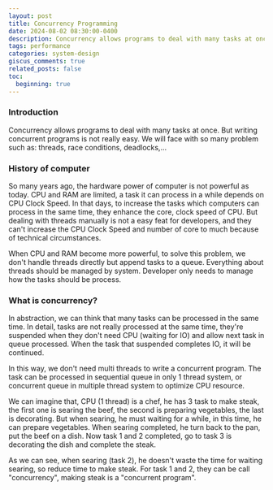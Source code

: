 ```yaml
---
layout: post
title: Concurrency Programming
date: 2024-08-02 08:30:00-0400
description: Concurrency allows programs to deal with many tasks at once.
tags: performance
categories: system-design
giscus_comments: true
related_posts: false
toc:
  beginning: true
---
```


### Introduction

Concurrency allows programs to deal with many tasks at once. But writing concurrent programs is not really easy. We will face with so many problem such as: threads, race conditions, deadlocks,...

### History of computer

So many years ago, the hardware power of computer is not powerful as today. CPU and RAM are limited, a task it can process in a while depends on CPU Clock Speed. In that days, to increase the tasks which computers can process in the same time, they enhance the core, clock speed of CPU. But dealing with threads manually is not a easy feat for developers, and they can't increase the CPU Clock Speed and number of core to much because of technical circumstances.

When CPU and RAM become more powerful, to solve this problem, we don't handle threads directly but append tasks to a queue. Everything about threads should be managed by system. Developer only needs to manage how the tasks should be process.

### What is concurrency?

In abstraction, we can think that many tasks can be processed in the same time. In detail, tasks are not really processed at the same time, they're suspended when they don't need CPU (waiting for IO) and allow next task in queue processed. When the task that suspended completes IO, it will be continued.

In this way, we don't need multi threads to write a concurrent program. The task can be processed in sequential queue in only 1 thread system, or concurrent queue in multiple thread system to optimize CPU resource.

We can imagine that, CPU (1 thread) is a chef, he has 3 task to make steak, the first one is searing the beef, the second is preparing vegetables, the last is decorating. But when searing, he must waiting for a while, in this time, he can prepare vegetables. When searing completed, he turn back to the pan, put the beef on a dish. Now task 1 and 2 completed, go to task 3 is decorating the dish and complete the steak.

As we can see, when searing (task 2), he doesn't waste the time for waiting searing, so reduce time to make steak. For task 1 and 2, they can be call "concurrency", making steak is a "concurrent program".
